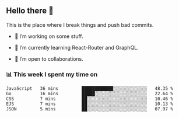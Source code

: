 ## Hello there 👋

<!--
**Chaitanya-Raj/Chaitanya-Raj** is a ✨ _special_ ✨ repository because its `README.md` (this file) appears on your GitHub profile. 

Here are some ideas to get you started:
-->

This is the place where I break things and push bad commits.

- 🔭 I’m working on some stuff.

- 🌱 I’m currently learning React-Router and GraphQL.

- 👯 I’m open to collaborations.

<!--
- ⚡ Fun fact: Firefighting was invented for the purpose of abusing people whose homes were ablaze. From the wiki:

> The first Roman fire brigade of which we have any substantial history was created by Marcus Licinius Crassus. Marcus Licinius Crassus was born into a wealthy Roman family around the year 115 BC, and acquired an enormous fortune through (in the words of Plutarch) "fire and rapine." One of his most lucrative schemes took advantage of the fact that Rome had no fire department. Crassus filled this void by creating his own brigade—500 men strong—which rushed to burning buildings at the first cry of alarm. Upon arriving at the scene, however, the  fire fighters did nothing while their employer bargained over the price of their services with the distressed property owner. If Crassus could not negotiate a satisfactory price, his  men simply let the structure burn to the ground, after which he offered to purchase it for a fraction of its value. 

> Emperor Nero took the basic idea from Crassus and then built on it to form the Vigiles in AD 60 to combat fires using bucket brigades and pumps, as well as poles, hooks and even ballistae to tear down buildings in advance of the flames. The Vigiles patrolled the streets of Rome to watch for fires and served as a police force. The later brigades consisted of hundreds of men, all ready for action. When there was a fire, the men would line up to the nearest water source and pass buckets hand in hand to the fire.
-->

### 📊 This week I spent my time on

<!--START_SECTION:waka-->
```text
JavaScript   36 mins         ████████████░░░░░░░░░░░░░   48.35 % 
Go           16 mins         █████░░░░░░░░░░░░░░░░░░░░   22.64 % 
CSS          7 mins          ██░░░░░░░░░░░░░░░░░░░░░░░   10.46 % 
EJS          7 mins          ██░░░░░░░░░░░░░░░░░░░░░░░   10.13 % 
JSON         5 mins          ██░░░░░░░░░░░░░░░░░░░░░░░   07.97 %
```
<!--END_SECTION:waka-->
